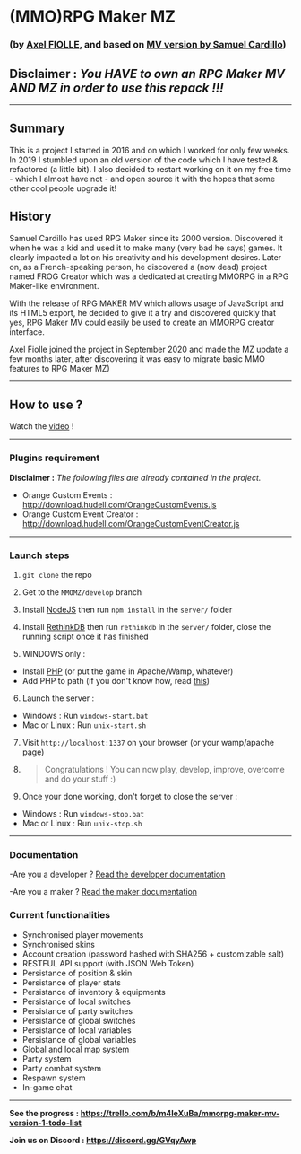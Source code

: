 # (MMO)RPG Maker MZ 
### (by [Axel FIOLLE](https://axelfiolle.be), and based on [MV version by Samuel Cardillo](https://github.com/samuelcardillo/MMORPGMaker-MV))

## **Disclaimer :** *You HAVE to own an RPG Maker MV AND MZ in order to use this repack !!!*
---

## Summary
This is a project I started in 2016 and on which I worked for only few weeks. In 2019 I stumbled upon an old version of the code which I have tested & refactored (a little bit). I also decided to restart working on it on my free time - which I almost have not - and open source it with the hopes that some other cool people upgrade it!

## History
Samuel Cardillo has used RPG Maker since its 2000 version. Discovered it when he was a kid and used it to make many (very bad he says) games. It clearly impacted a lot on his creativity and his development desires. Later on, as a French-speaking person, he discovered a (now dead) project named FROG Creator which was a dedicated at creating MMORPG in a RPG Maker-like environment. 

With the release of RPG MAKER MV which allows usage of JavaScript and its HTML5 export, he decided to give it a try and discovered quickly that yes, RPG Maker MV could easily be used to create an MMORPG creator interface.

Axel Fiolle joined the project in September 2020 and made the MZ update a few months later, after discovering it was easy to migrate basic MMO features to RPG Maker MZ)

--- 

## How to use ? 

Watch the [video](https://www.youtube.com/watch?v=4V4YhMcNRng) !

---

### Plugins requirement 

**Disclaimer :** *The following files are already contained in the project.*

- Orange Custom Events : http://download.hudell.com/OrangeCustomEvents.js
- Orange Custom Event Creator : http://download.hudell.com/OrangeCustomEventCreator.js

---

### Launch steps
1. `git clone` the repo

2. Get to the `MMOMZ/develop` branch

3. Install [NodeJS](https://nodejs.org/en/) then run `npm install` in the `server/` folder

4. Install [RethinkDB](https://rethinkdb.com/docs/install/) then run `rethinkdb` in the `server/` folder, close the running script once it has finished

5. WINDOWS only : 
- Install [PHP](https://windows.php.net/download) (or put the game in Apache/Wamp, whatever)
- Add PHP to path (if you don't know how, read [this](https://www.forevolve.com/en/articles/2016/10/27/how-to-add-your-php-runtime-directory-to-your-windows-10-path-environment-variable/))

6. Launch the server :
- Windows : Run `windows-start.bat`
- Mac or Linux : Run `unix-start.sh` 

7. Visit `http://localhost:1337` on your browser (or your wamp/apache page)

8. > Congratulations ! You can now play, develop, improve, overcome and do your stuff :) 

9. Once your done working, don't forget to close the server : 
- Windows : Run `windows-stop.bat`
- Mac or Linux : Run `unix-stop.sh`

---

### Documentation 

-Are you a developer ? [Read the developer documentation](https://github.com/samuelcardillo/MMORPGMaker-MV/wiki#developers-documentation)

-Are you a maker ? [Read the maker documentation](https://github.com/samuelcardillo/MMORPGMaker-MV/wiki#makers-documentation)

### Current functionalities
- Synchronised player movements
- Synchronised skins
- Account creation (password hashed with SHA256 + customizable salt)
- RESTFUL API support (with JSON Web Token)
- Persistance of position & skin
- Persistance of player stats
- Persistance of inventory & equipments
- Persistance of local switches
- Persistance of party switches
- Persistance of global switches
- Persistance of local variables
- Persistance of global variables
- Global and local map system
- Party system
- Party combat system
- Respawn system
- In-game chat

---

**See the progress : https://trello.com/b/m4leXuBa/mmorpg-maker-mv-version-1-todo-list**

**Join us on Discord : https://discord.gg/GVqyAwp**
